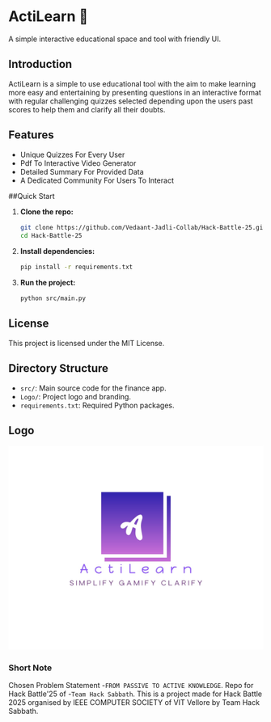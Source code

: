 # ActiLearn 🧠
A simple interactive educational space and tool with friendly UI. 

## Introduction
ActiLearn is a simple to use educational tool with the aim to make learning more easy and entertaining by presenting questions in an interactive format with regular challenging quizzes selected depending upon the users past scores to help them and clarify all their doubts.

## Features
- Unique Quizzes For Every User
- Pdf To Interactive Video Generator
- Detailed Summary For Provided Data
- A Dedicated Community For Users To Interact

##Quick Start
1. **Clone the repo:**
   ```bash
   git clone https://github.com/Vedaant-Jadli-Collab/Hack-Battle-25.git
   cd Hack-Battle-25
   ```
2. **Install dependencies:**
   ```bash
   pip install -r requirements.txt
   ```

3. **Run the project:**
   ```bash
   python src/main.py
   ```
## License
This project is licensed under the MIT License.

## Directory Structure
- `src/`: Main source code for the finance app.
- `Logo/`: Project logo and branding.
- `requirements.txt`: Required Python packages.


## Logo
![Project Logo](Logo/Logo.jpg)



### Short Note
Chosen Problem Statement -`FROM PASSIVE TO ACTIVE KNOWLEDGE`. Repo for Hack Battle'25 of -`Team Hack Sabbath`. This is a project made for Hack Battle 2025 organised by IEEE COMPUTER SOCIETY of VIT Vellore by Team Hack Sabbath.

